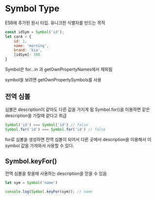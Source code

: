 # Symbol Type

ES6에 추가된 원시 타입. 유니크한 식별자를 만드는 목적

```javascript
const idSym = Symbol('id');
let carA = {
    id: 1,
    name: 'morning',
    brand: 'kia',
    [idSym]: 300
}
```

Symbol은 for...in 과 getOwnPropertyNames에서 제외됨

symbol을 보려면 getOwnPropertySymbols를 사용

## 전역 심볼

심볼은 description이 같아도 다른 값을 가지게 됨
Symbol.for()을 이용하면 같은 description을 가질때 같다고 취급

```javascript
Symbol('id') === Symbol('id') // false
Symbol.for('id') === Symbol.for('id') // false
```

for로 심볼을 생성하면 전역 심볼이 되어서 다른 곳에서 description을 이용해서 이 symbol 값을 가져와서 사용할 수 있다.

## Symbol.keyFor()

전역 심볼을 찾을때 사용하는 description을 얻을 수 있음

```javascript
let sym = Symbol('name')

console.log(Symbol.keyFor(sym)); // name
```
